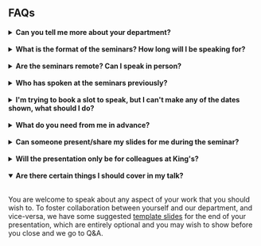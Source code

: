 ## FAQs

<details>
  
  <summary><b>Can you tell me more about your department?</b></summary>
  
  <br />
  
  The Department of Population Health Sciences is at the forefront of research into population health and primary care, social sciences and policy, epidemiology, informatics, statistics and health economics. 
  Based at King's College London's Guy's and Denmark hill campuses, the department comprises over 160 academics working with large datasets to better understand chronic conditions such as stroke, working to highlight and address inequalities in access to treatment, and working to evaluate therapies and different models of care. 
  More details about the department can be found <a href="https://www.kcl.ac.uk/slcps/our-departments/population-health-sciences">here</a>.   

</details>

<br />

<details>
  
  <summary><b>What is the format of the seminars? How long will I be speaking for?</b></summary>
  
  <br />
  
  Our seminars are an hour long and are held <b>every Wednesday</b> at <b>3pm</b> in the Autumn and Spring academic terms. 
  After a short introduction from the session chair, speakers usually present for around <b>40 minutes</b>, but speaking for a shorter period is also fine. 
  Following your presentation, the chair will host a <b>Q&A</b> for you, where staff from our department will be able to ask questions about (and hopefully provide useful input on) your work.    

</details>

<br />

<details>
  
  <summary><b>Are the seminars remote? Can I speak in person? </b></summary>
  
  <br />
  
  To make the session as accessible to everyone as possible, our seminars are <b>remote</b> by default. 
  Details about how to join the Teams call will be sent to you in advance of the day. 
  We ask that you join the session at <b>2.55</b> if possible, to give you a chance to check your slides, audio and microphone. 
  If you do not feel that your remote setup is suitable to give a presentation, we can arrange for the presentation to be given at King's. 
  Please let us know if this is the case.    

</details>

<br />

<details>
  
  <summary><b>Who has spoken at the seminars previously?</b></summary>
  
  <br />
  
  We have been lucky enough to have a range of speakers from impressive backgrounds present at our seminar series. You can find details of these presentations using the link to the left. 

</details>

<br />

<details>
  
  <summary><b>I'm trying to book a slot to speak, but I can't make any of the dates shown, what should I do?</b></summary>
  
  <br />
  
  We really appreciate your interest in speaking at our seminar series, and try our best to make available a wide range of dates for you to choose for your talk, as far in advance as possible. 
  While later dates might be preferable, it is important for us to fill the schedule chronologically. 
  We therefore ask for you to select from those dates currently shown, if at all possible. 
  If you have other events scheduled that clash with each of the hour slots shown, please get in touch, and we'll endeavour to let you know as soon as later slots become available.

</details>

<br />

<details>
  
  <summary><b>What do you need from me in advance?</b></summary>
  
  <br />
  
  We don’t require your slides in advance or anything like that, but a <b>title</b> for your talk, a <b>short biography</b>, and confirmation as to whether you are happy for your talk to be <b>recorded</b> or not, so it can be shared with colleagues who cannot join, would be great. 

</details>

<br />

<details>
  
  <summary><b>Can someone present/share my slides for me during the seminar?</b></summary>
  
  <br />
  
  The only person present at the seminar session in an organisational role will be the session chair, who will have to monitor the attendees throughout the session, pick up any questions that come through and generally ensure everything runs smoothly. 
  As such, we aren't able to share slides on behalf of our speakers, and ask that they do so directly from their own machines.
  As noted, a full check will take place prior to the seminar to ensure this can be done successfully.
  Should the process of screen sharing via Teams be unfamiliar, speakers are directed towards the following guidance: <a href="https://support.microsoft.com/en-us/office/show-your-screen-during-a-meeting-90c84e5a-b6fe-4ed4-9687-5923d230d3a7">Show your screen during a meeting</a>.   
  Otherwise, speakers are welcome to nominate a delegate to join the call on the day and share slides for them.
  Please do inform us of this in advance.

</details>

<br />

<details>
  
  <summary><b>Will the presentation only be for colleagues at King's?</b></summary>
  
  <br />
  
  Most of our core audience attend from King's, but we often welcome external individuals into our seminar audience too.    

</details>

<br />

<details open>
  
  <summary><b>Are there certain things I should cover in my talk?</b></summary>
  
  <br />
  
  You are welcome to speak about any aspect of your work that you should wish to. 
  To foster collaboration between yourself and our department, and vice-versa, we have some suggested <a href="kclphs-seminar-template.pptx">template slides</a> for the end of your presentation, which are entirely optional and you may wish to show before you close and we go to Q&A.    

</details>
